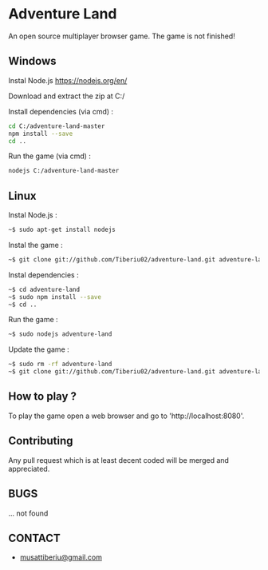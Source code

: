 Adventure Land
====

An open source multiplayer browser game. The game is not finished!

## Windows

Instal Node.js
https://nodejs.org/en/

Download and extract the zip at C:/

Install dependencies (via cmd) :
```sh
cd C:/adventure-land-master
npm install --save
cd ..
```

Run the game (via cmd) :
```sh
nodejs C:/adventure-land-master
```

## Linux

Instal Node.js :
```sh
~$ sudo apt-get install nodejs
```

Instal the game :
```sh
~$ git clone git://github.com/Tiberiu02/adventure-land.git adventure-land
```

Instal dependencies :
```sh
~$ cd adventure-land
~$ sudo npm install --save
~$ cd ..
```

Run the game :
```sh
~$ sudo nodejs adventure-land
```

Update the game :
```sh
~$ sudo rm -rf adventure-land
~$ git clone git://github.com/Tiberiu02/adventure-land.git adventure-land
```

## How to play ?

To play the game open a web browser and go to 'http://localhost:8080'.

## Contributing

Any pull request which is at least decent coded will be merged and appreciated.

## BUGS

... not found

## CONTACT

- musattiberiu@gmail.com
